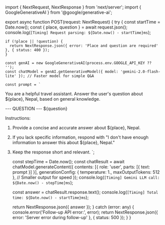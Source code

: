 
import { NextRequest, NextResponse } from 'next/server';
import { GoogleGenerativeAI } from '@google/generative-ai';

export async function POST(request: NextRequest) {
  try {
    const startTime = Date.now();
    const { place, question } = await request.json();
    console.log(`[Timing] Request parsing: ${Date.now() - startTime}ms`);

    if (!place || !question) {
      return NextResponse.json({ error: 'Place and question are required' }, { status: 400 });
    }

    const genAI = new GoogleGenerativeAI(process.env.GOOGLE_API_KEY ?? '');
    const chatModel = genAI.getGenerativeModel({ model: 'gemini-2.0-flash-lite' }); // Faster model for simple Q&A

    const prompt = `
You are a helpful travel assistant. Answer the user's question about ${place}, Nepal, based on general knowledge.

--- QUESTION ---
${question}

Instructions:
1. Provide a concise and accurate answer about ${place}, Nepal.
2. If you lack specific information, respond with "I don't have enough information to answer this about ${place}, Nepal."
3. Keep the response short and relevant.
`;

    const stepTime = Date.now();
    const chatResult = await chatModel.generateContent({
      contents: [{ role: 'user', parts: [{ text: prompt }] }],
      generationConfig: { temperature: 1., maxOutputTokens: 512 }, // Smaller output for speed
    });
    console.log(`[Timing] Gemini LLM call: ${Date.now() - stepTime}ms`);

    const answer = chatResult.response.text();
    console.log(`[Timing] Total time: ${Date.now() - startTime}ms`);

    return NextResponse.json({ answer });
  } catch (error: any) {
    console.error('Follow-up API error:', error);
    return NextResponse.json({ error: 'Server error during follow-up' }, { status: 500 });
  }
}